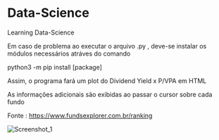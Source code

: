 # Data-Science
Learning Data-Science

Em caso de problema ao executar o arquivo .py , deve-se instalar os módulos necessários atráves do comando

python3 -m pip install [package]

Assim, o programa fará um plot do Dividend Yield x P/VPA em HTML

As informações adicionais são exibidas ao passar o cursor sobre cada fundo 

Fonte : https://www.fundsexplorer.com.br/ranking

![Screenshot_1](https://user-images.githubusercontent.com/48864868/88490047-01fe8b80-cf6f-11ea-89d9-01763f82d629.png)
